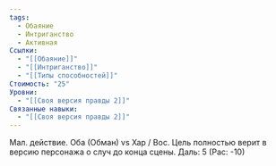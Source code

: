 ```yaml
---
tags:
  - Обаяние
  - Интриганство
  - Активная
Ссылки:
  - "[[Обаяние]]"
  - "[[Интриганство]]"
  - "[[Типы способностей]]"
Стоимость: "25"
Уровни:
  - "[[Своя версия правды 2]]"
Связанные навыки:
  - "[[Своя версия правды 2]]"
---
```

Мал. действие. Оба (Обман) vs Хар / Вос. Цель полностью верит в версию персонажа о случ до конца сцены. Даль: 5 (Рас: -10)